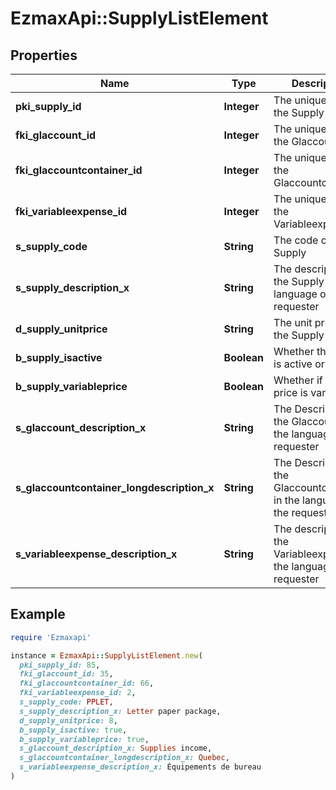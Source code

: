 # EzmaxApi::SupplyListElement

## Properties

| Name | Type | Description | Notes |
| ---- | ---- | ----------- | ----- |
| **pki_supply_id** | **Integer** | The unique ID of the Supply |  |
| **fki_glaccount_id** | **Integer** | The unique ID of the Glaccount | [optional] |
| **fki_glaccountcontainer_id** | **Integer** | The unique ID of the Glaccountcontainer | [optional] |
| **fki_variableexpense_id** | **Integer** | The unique ID of the Variableexpense |  |
| **s_supply_code** | **String** | The code of the Supply |  |
| **s_supply_description_x** | **String** | The description of the Supply in the language of the requester |  |
| **d_supply_unitprice** | **String** | The unit price of the Supply |  |
| **b_supply_isactive** | **Boolean** | Whether the supply is active or not |  |
| **b_supply_variableprice** | **Boolean** | Whether if the price is variable |  |
| **s_glaccount_description_x** | **String** | The Description for the Glaccount in the language of the requester | [optional] |
| **s_glaccountcontainer_longdescription_x** | **String** | The Description for the Glaccountcontainer in the language of the requester | [optional] |
| **s_variableexpense_description_x** | **String** | The description of the Variableexpense in the language of the requester | [optional] |

## Example

```ruby
require 'Ezmaxapi'

instance = EzmaxApi::SupplyListElement.new(
  pki_supply_id: 85,
  fki_glaccount_id: 35,
  fki_glaccountcontainer_id: 66,
  fki_variableexpense_id: 2,
  s_supply_code: PPLET,
  s_supply_description_x: Letter paper package,
  d_supply_unitprice: 8,
  b_supply_isactive: true,
  b_supply_variableprice: true,
  s_glaccount_description_x: Supplies income,
  s_glaccountcontainer_longdescription_x: Quebec,
  s_variableexpense_description_x: Équipements de bureau
)
```

